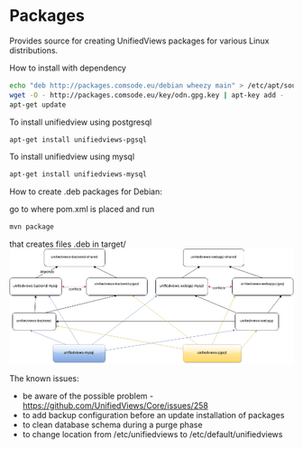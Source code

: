 Packages
========

Provides source for creating UnifiedViews packages for various Linux distributions.

How to install with dependency 

~~~bash
echo "deb http://packages.comsode.eu/debian wheezy main" > /etc/apt/sources.list.d/odn.list
wget -O - http://packages.comsode.eu/key/odn.gpg.key | apt-key add -
apt-get update
~~~


To install unifiedview using postgresql
~~~bash
apt-get install unifiedviews-pgsql
~~~

To install unifiedview using mysql
~~~bash
apt-get install unifiedviews-mysql
~~~



How to create .deb packages for Debian:

go to where pom.xml is placed and run
~~~bash
mvn package
~~~

that creates files .deb in target/
![Debian dependency graph](debian_dependencyGraph.png)

The known issues:
- be aware of the possible problem - https://github.com/UnifiedViews/Core/issues/258
- to add backup configuration before an update installation of packages
- to clean database schema during a purge phase 
- to change location from /etc/unifiedviews to /etc/default/unifiedviews

